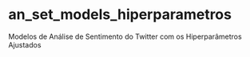 # an_set_models_hiperparametros
Modelos de Análise de Sentimento do Twitter com os Hiperparâmetros Ajustados
